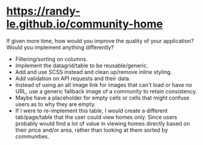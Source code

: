 # https://randy-le.github.io/community-home

If given more time, how would you improve the quality of your application? 
Would you implement anything differently?
* Filtering/sorting on columns.
* Implement the datagrid/table to be reusable/generic.
* Add and use SCSS instead and clean up/remove inline styling.
* Add validation on API requests and their data.
* Instead of using an alt image link for images that can't load or have no URL, use a generic fallback image of a community to retain consistency.
* Maybe have a placeholder for empty cells or cells that might confuse users as to why they are empty.
* If I were to re-implement this table, I would create a different tab/page/table that the user could view homes only. Since users probably would find a lot of value in viewing homes directly based on their price and/or area, rather than looking at them sorted by communities.
